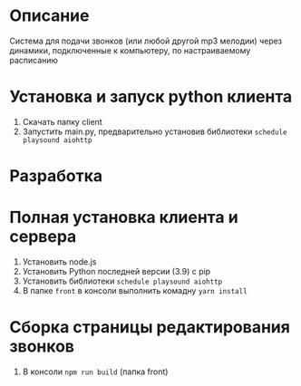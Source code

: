 # Описание

Система для подачи звонков (или любой другой mp3 мелодии) через динамики, подключенные к компьютеру, по настраиваемому расписанию

# Установка и запуск python клиента

1. Скачать папку client
2. Запустить main.py, предварительно установив библиотеки `schedule playsound aiohttp`



# Разработка

# Полная установка клиента и сервера

1. Установить node.js
2. Установить Python последней версии (3.9) с pip
3. Установить библиотеки `schedule playsound aiohttp`
4. В папке `front` в консоли выполнить комадну `yarn install`

# Сборка страницы редактирования звонков

1. В консоли `npm run build` (папка front)

